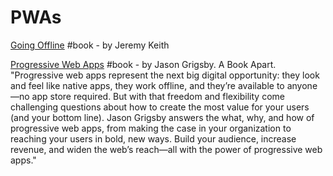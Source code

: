 # PWAs

[Going Offline](https://abookapart.com/products/going-offline) \#book - by Jeremy Keith

[Progressive Web Apps](https://abookapart.com/products/progressive-web-apps) \#book - by Jason Grigsby. A Book Apart. "Progressive web apps represent the next big digital opportunity: they look and feel like native apps, they work offline, and they’re available to anyone—no app store required. But with that freedom and flexibility come challenging questions about how to create the most value for your users \(and your bottom line\). Jason Grigsby answers the what, why, and how of progressive web apps, from making the case in your organization to reaching your users in bold, new ways. Build your audience, increase revenue, and widen the web’s reach—all with the power of progressive web apps."

